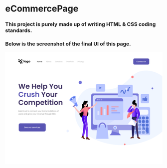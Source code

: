 # eCommercePage

### This project is purely made up of writing HTML & CSS coding standards.
### Below is the screenshot of the final UI of this page.

![localimages](./4.png)
